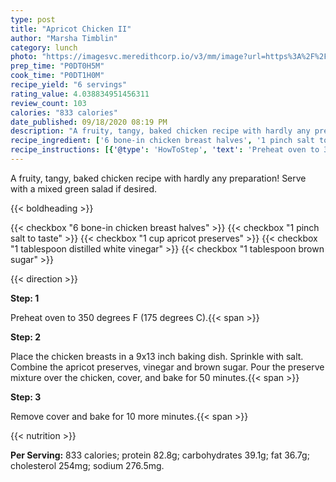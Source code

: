 ```yaml
---
type: post
title: "Apricot Chicken II"
author: "Marsha Timblin"
category: lunch
photo: "https://imagesvc.meredithcorp.io/v3/mm/image?url=https%3A%2F%2Fimages.media-allrecipes.com%2Fuserphotos%2F844012.jpg"
prep_time: "P0DT0H5M"
cook_time: "P0DT1H0M"
recipe_yield: "6 servings"
rating_value: 4.038834951456311
review_count: 103
calories: "833 calories"
date_published: 09/18/2020 08:19 PM
description: "A fruity, tangy, baked chicken recipe with hardly any preparation! Serve with a mixed green salad if desired."
recipe_ingredient: ['6 bone-in chicken breast halves', '1 pinch salt to taste', '1 cup apricot preserves', '1 tablespoon distilled white vinegar', '1 tablespoon brown sugar']
recipe_instructions: [{'@type': 'HowToStep', 'text': 'Preheat oven to 350 degrees F (175 degrees C).\n'}, {'@type': 'HowToStep', 'text': 'Place the chicken breasts in a 9x13 inch baking dish. Sprinkle with salt. Combine the apricot preserves, vinegar and brown sugar. Pour the preserve mixture over the chicken, cover, and bake for 50 minutes.\n'}, {'@type': 'HowToStep', 'text': 'Remove cover and bake for 10 more minutes.\n'}]
---
```


A fruity, tangy, baked chicken recipe with hardly any preparation! Serve with a mixed green salad if desired. 

{{< boldheading >}}

{{< checkbox "6  bone-in chicken breast halves" >}}
{{< checkbox "1 pinch salt to taste" >}}
{{< checkbox "1 cup apricot preserves" >}}
{{< checkbox "1 tablespoon distilled white vinegar" >}}
{{< checkbox "1 tablespoon brown sugar" >}}


{{< direction >}}

**Step: 1**

Preheat oven to 350 degrees F (175 degrees C).{{< span >}}

**Step: 2**

Place the chicken breasts in a 9x13 inch baking dish. Sprinkle with salt. Combine the apricot preserves, vinegar and brown sugar. Pour the preserve mixture over the chicken, cover, and bake for 50 minutes.{{< span >}}

**Step: 3**

Remove cover and bake for 10 more minutes.{{< span >}}

{{< nutrition >}}

**Per Serving:** 833 calories; protein 82.8g; carbohydrates 39.1g; fat 36.7g; cholesterol 254mg; sodium 276.5mg.